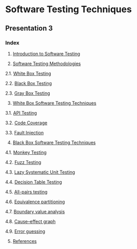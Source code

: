 # Software Testing Techniques
## Presentation 3

### Index

1. [Introduction to Software Testing](https://github.com/Krithika-Balan2290/Software-Testing-Techniques/blob/master/Docs/Intro.md)

2. [Software Testing Methodologies](https://github.com/Krithika-Balan2290/Software-Testing-Techniques/blob/master/Docs/Types.md)

  2.1. [White Box Testing](https://github.com/Krithika-Balan2290/Software-Testing-Techniques/blob/master/Docs/Types.md)
  
  2.2. [Black Box Testing](https://github.com/Krithika-Balan2290/Software-Testing-Techniques/blob/master/Docs/Types.md)
  
  2.3. [Gray Box Testing](https://github.com/Krithika-Balan2290/Software-Testing-Techniques/blob/master/Docs/Types.md)
 
3. [White Box Software Testing Techniques](https://github.com/Krithika-Balan2290/Software-Testing-Techniques/blob/master/Docs/whitebox.md)

  3.1. [API Testing](https://github.com/Krithika-Balan2290/Software-Testing-Techniques/blob/master/Docs/whitebox.md)
  
  3.2. [Code Coverage](https://github.com/Krithika-Balan2290/Software-Testing-Techniques/blob/master/Docs/code_coverage.md)
  
  3.3. [Fault Injection](https://github.com/Krithika-Balan2290/Software-Testing-Techniques/blob/master/Docs/fault.md)
  
4. [Black Box Software Testing Techniques](https://github.com/Krithika-Balan2290/Software-Testing-Techniques/blob/master/Docs/blackbox.md)

  4.1. [Monkey Testing](https://github.com/Krithika-Balan2290/Software-Testing-Techniques/blob/master/Docs/blackbox.md)
  
  4.2. [Fuzz Testing](https://github.com/Krithika-Balan2290/Software-Testing-Techniques/blob/master/Docs/fuzz.md)
  
  4.3. [Lazy Systematic Unit Testing](https://github.com/Krithika-Balan2290/Software-Testing-Techniques/blob/master/Docs/LSU.md)
  
  4.4. [Decision Table Testing](https://github.com/Krithika-Balan2290/Software-Testing-Techniques/blob/master/Docs/Decision.md)
  
  4.5. [All-pairs testing](https://github.com/Krithika-Balan2290/Software-Testing-Techniques/blob/master/Docs/pairs.md)
  
  4.6. [Equivalence partitioning](https://github.com/Krithika-Balan2290/Software-Testing-Techniques/blob/master/Docs/equivalence.md)
  
  4.7. [Boundary value analysis](https://github.com/Krithika-Balan2290/Software-Testing-Techniques/blob/master/Docs/boundary.md)
  
  4.8. [Cause–effect graph](https://github.com/Krithika-Balan2290/Software-Testing-Techniques/blob/master/Docs/graph.md)
  
  4.9. [Error guessing](https://github.com/Krithika-Balan2290/Software-Testing-Techniques/blob/master/Docs/graph.md)
  
5. [References](https://github.com/Krithika-Balan2290/Software-Testing-Techniques/blob/master/Docs/References.md)
